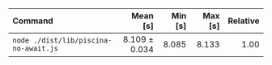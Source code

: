 | Command | Mean [s] | Min [s] | Max [s] | Relative |
|:---|---:|---:|---:|---:|
| `node ./dist/lib/piscina-no-await.js` | 8.109 ± 0.034 | 8.085 | 8.133 | 1.00 |
